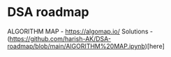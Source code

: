 # DSA roadmap
ALGORITHM MAP  - https://algomap.io/
Solutions - (https://github.com/harish-AK/DSA-roadmap/blob/main/AlGORITHM%20MAP.ipynb)[here]
